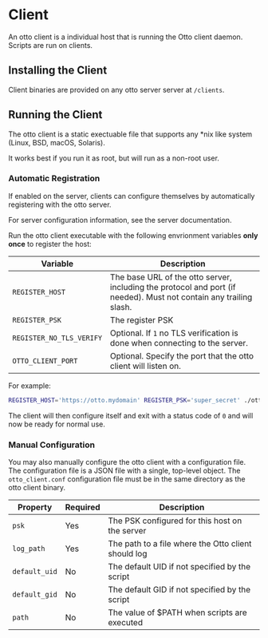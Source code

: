 # Client

An otto client is a individual host that is running the Otto client daemon. Scripts are run on clients.

## Installing the Client

Client binaries are provided on any otto server server at `/clients`.

## Running the Client

The otto client is a static exectuable file that supports any *nix like system (Linux, BSD, macOS, Solaris).

It works best if you run it as root, but will run as a non-root user.

### Automatic Registration

If enabled on the server, clients can configure themselves by automatically registering with the otto server.

For server configuration information, see the server documentation.

Run the otto client executable with the following envrionment variables **only once** to register the host:

|Variable|Description|
|-|-|
|`REGISTER_HOST`|The base URL of the otto server, including the protocol and port (if needed). Must not contain any trailing slash.|
|`REGISTER_PSK`|The register PSK|
|`REGISTER_NO_TLS_VERIFY`|Optional. If `1` no TLS verification is done when connecting to the server.|
|`OTTO_CLIENT_PORT`|Optional. Specify the port that the otto client will listen on.|

For example:

```bash
REGISTER_HOST='https://otto.mydomain' REGISTER_PSK='super_secret' ./otto
```

The client will then configure itself and exit with a status code of `0` and will now be ready for normal use.

### Manual Configuration

You may also manually configure the otto client with a configuration file. The configuration file is a JSON file with a
single, top-level object. The `otto_client.conf` configuration file must be in the same directory as the otto client binary.

|Property|Required|Description|
|-|-|-|
|`psk`|Yes|The PSK configured for this host on the server|
|`log_path`|Yes|The path to a file where the Otto client should log|
|`default_uid`|No|The default UID if not specified by the script|
|`default_gid`|No|The default GID if not specified by the script|
|`path`|No|The value of $PATH when scripts are executed|